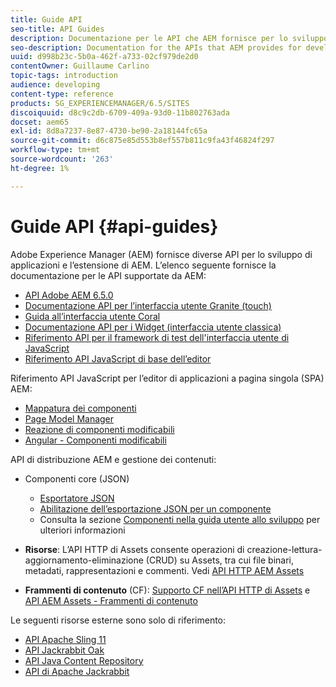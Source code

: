 ```yaml
---
title: Guide API
seo-title: API Guides
description: Documentazione per le API che AEM fornisce per lo sviluppo di applicazioni
seo-description: Documentation for the APIs that AEM provides for developing applications
uuid: d998b23c-5b0a-462f-a733-02cf979de2d0
contentOwner: Guillaume Carlino
topic-tags: introduction
audience: developing
content-type: reference
products: SG_EXPERIENCEMANAGER/6.5/SITES
discoiquuid: d8c9c2db-6709-409a-93d0-11b802763ada
docset: aem65
exl-id: 8d8a7237-8e87-4730-be90-2a18144fc65a
source-git-commit: d6c875e85d553b8ef557b811c9fa43f46824f297
workflow-type: tm+mt
source-wordcount: '263'
ht-degree: 1%

---
```


# Guide API {#api-guides}

Adobe Experience Manager (AEM) fornisce diverse API per lo sviluppo di applicazioni e l’estensione di AEM. L’elenco seguente fornisce la documentazione per le API supportate da AEM:

* [API Adobe AEM 6.5.0](https://www.adobe.io/experience-manager/reference-materials/6-5/javadoc/index.html)
* [Documentazione API per l’interfaccia utente Granite (touch)](https://www.adobe.io/experience-manager/reference-materials/6-5/granite-ui/api/index.html)
* [Guida all’interfaccia utente Coral](https://www.adobe.io/experience-manager/reference-materials/6-5/coral-ui/coralui3/index.html)
* [Documentazione API per i Widget (interfaccia utente classica)](https://www.adobe.io/experience-manager/reference-materials/6-5/widgets-api/index.html)
* [Riferimento API per il framework di test dell&#39;interfaccia utente di JavaScript](https://www.adobe.io/experience-manager/reference-materials/6-5/test-api/index.html)
* [Riferimento API JavaScript di base dell’editor](https://www.adobe.io/experience-manager/reference-materials/6-5/jsdoc/ui-touch/editor-core/index.html)

Riferimento API JavaScript per l’editor di applicazioni a pagina singola (SPA) AEM:

* [Mappatura dei componenti](https://www.npmjs.com/package/@adobe/aem-spa-component-mapping)
* [Page Model Manager](https://www.npmjs.com/package/@adobe/aem-spa-page-model-manager)
* [Reazione di componenti modificabili](https://www.npmjs.com/package/@adobe/aem-react-editable-components)
* [Angular - Componenti modificabili](https://www.npmjs.com/package/@adobe/aem-angular-editable-components)

API di distribuzione AEM e gestione dei contenuti:

* Componenti core (JSON)

   * [Esportatore JSON](/help/sites-developing/json-exporter.md)
   * [Abilitazione dell’esportazione JSON per un componente](/help/sites-developing/json-exporter-components.md)
   * Consulta la sezione [Componenti nella guida utente allo sviluppo](/help/sites-developing/home.md) per ulteriori informazioni

* **Risorse**: L’API HTTP di Assets consente operazioni di creazione-lettura-aggiornamento-eliminazione (CRUD) su Assets, tra cui file binari, metadati, rappresentazioni e commenti. Vedi [API HTTP AEM Assets](/help/assets/mac-api-assets.md)

* **Frammenti di contenuto** (CF): [Supporto CF nell’API HTTP di Assets](/help/assets/assets-api-content-fragments.md) e [API AEM Assets - Frammenti di contenuto](https://www.adobe.io/experience-manager/reference-materials/6-5/assets-api-content-fragments/index.html)

Le seguenti risorse esterne sono solo di riferimento:

* [API Apache Sling 11](https://sling.apache.org/apidocs/sling11/)
* [API Jackrabbit Oak](https://jackrabbit.apache.org/oak/docs/oak_api/overview.html)
* [API Java Content Repository](https://www.adobe.io/experience-manager/reference-materials/spec/javax.jcr/javadocs/jcr-2.0/index.html)
* [API di Apache Jackrabbit](https://jackrabbit.apache.org/api)
